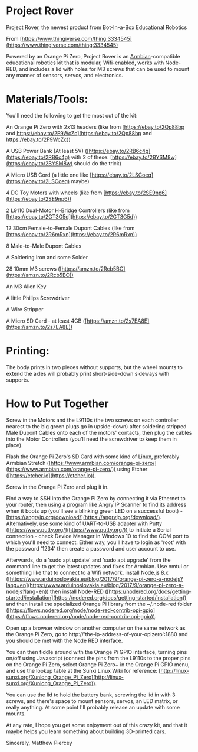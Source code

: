 # Project Rover
Project Rover, the newest product from Bot-In-a-Box Educational Robotics

From [https://www.thingiverse.com/thing:3334545](https://www.thingiverse.com/thing:3334545)

Powered by an Orange Pi Zero, Project Rover is an [Armbian](https://github.com/armbian)-compatible educational robotics kit that is modular, Wifi-enabled, works with Node-RED, and includes a lid with holes for M3 screws that can be used to mount any manner of sensors, servos, and electronics. 

# Materials/Tools:

You'll need the following to get the most out of the kit:

An Orange Pi Zero with 2x13 headers (like from [https://ebay.to/2Qp88bp and https://ebay.to/2F9WcZc](https://ebay.to/2Qp88bp and https://ebay.to/2F9WcZc))

A USB Power Bank (At least 5V) ([https://ebay.to/2RB6c4g](https://ebay.to/2RB6c4g) with 2 of these: [https://ebay.to/2BYSM8w](https://ebay.to/2BYSM8w) should do the trick)

A Micro USB Cord (a little one like [https://ebay.to/2LSCoeq](https://ebay.to/2LSCoeq) maybe)

4 DC Toy Motors with wheels (like from [https://ebay.to/2SE9np6](https://ebay.to/2SE9np6))

2 L9110 Dual-Motor H-Bridge Controllers (like from [https://ebay.to/2GT3G5d](https://ebay.to/2GT3G5d))

12 30cm Female-to-Female Dupont Cables (like from [https://ebay.to/2R6mRxn](https://ebay.to/2R6mRxn))

8 Male-to-Male Dupont Cables

A Soldering Iron and some Solder

28 10mm M3 screws ([https://amzn.to/2Rcb5BC](https://amzn.to/2Rcb5BC))

An M3 Allen Key

A little Philips Screwdriver

A Wire Stripper

A Micro SD Card - at least 4GB ([https://amzn.to/2s7EA8E](https://amzn.to/2s7EA8E))

# Printing:

The body prints in two pieces without supports, but the wheel mounts to extend the axles will probably print short-side-down sideways with supports.

# How to Put Together

Screw in the Motors and the L9110s (the two screws on each controller nearest to the big green plugs go in upside-down) after soldering stripped Male Dupont Cables onto each of the motors' contacts, then plug the cables into the Motor Controllers (you'll need the screwdriver to keep them in place).

Flash the Orange Pi Zero's SD Card with some kind of Linux, preferably Armbian Stretch ([https://www.armbian.com/orange-pi-zero/](https://www.armbian.com/orange-pi-zero/)) using Etcher ([https://etcher.io](https://etcher.io)).

Screw in the Orange Pi Zero and plug it in.

Find a way to SSH into the Orange Pi Zero by connecting it via Ethernet to your router, then using a program like Angry IP Scanner to find its address when it boots up (you'll see a blinking green LED on a successful boot) - [https://angryip.org/download/](https://angryip.org/download/). Alternatively, use some kind of UART-to-USB adapter with Putty ([https://www.putty.org/](https://www.putty.org/)) to initiate a Serial connection - check Device Manager in Windows 10 to find the COM port to which you'll need to connect. Either way, you'll have to login as 'root' with the password '1234' then create a password and user account to use.

Afterwards, do a 'sudo apt update' and 'sudo apt upgrade' from the command line to get the latest updates and fixes for Armbian. Use nmtui or something like that to connect to a Wifi network. install Node.js 8.x ([https://www.arduinoslovakia.eu/blog/2017/9/orange-pi-zero-a-nodejs?lang=en](https://www.arduinoslovakia.eu/blog/2017/9/orange-pi-zero-a-nodejs?lang=en)) then install Node-RED ([https://nodered.org/docs/getting-started/installation](https://nodered.org/docs/getting-started/installation)) and then install the specialized Orange Pi library from the ~/.node-red folder ([https://flows.nodered.org/node/node-red-contrib-opi-gpio](https://flows.nodered.org/node/node-red-contrib-opi-gpio)).

Open up a browser window on another computer on the same network as the Orange Pi Zero, go to http://'the-ip-address-of-your-opizero':1880 and you should be met with the Node RED interface.

You can then fiddle around with the Orange Pi GPIO interface, turning pins on/off using Javascript (connect the pins from the L9110s to the proper pins on the Orange Pi Zero, select Orange Pi Zero+ in the Orange Pi GPIO menu, and use the lookup table at the Sunxi Linux Wiki for reference: [http://linux-sunxi.org/Xunlong_Orange_Pi_Zero](http://linux-sunxi.org/Xunlong_Orange_Pi_Zero)).

You can use the lid to hold the battery bank, screwing the lid in with 3 screws,
and there's space to mount sensors, servos, an LED matrix, or really anything. At some point I'll probably release an update with some mounts.

At any rate, I hope you get some enjoyment out of this crazy kit, and that it maybe helps you learn something about building 3D-printed cars.

Sincerely, Matthew Piercey
